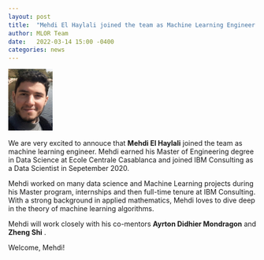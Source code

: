 ```yaml
---
layout: post
title:  "Mehdi El Haylali joined the team as Machine Learning Engineer (MLOR mentorship)."
author: MLOR Team
date:   2022-03-14 15:00 -0400
categories: news
---
```

<style>
.center {
  display: block;
  margin-left: auto;
  margin-right: auto;
  width: 50%;
}
img {
  border radius: 8px;;
}
</style>
<script src="https://kit.fontawesome.com/7812f4f196.js" crossorigin="anonymous"></script>

<img src="/teampics/mehdi.jpg" class="rounded-corners" alt="am" width=90 height=125>

We are very excited to annouce that <b>Mehdi El Haylali</b> <a href="https://www.linkedin.com/in/mehdi-el-haylali/"><i class="fab fa-linkedin"></i></a> joined the team as machine learning engineer. Mehdi earned his Master of Engineering degree in Data Science at Ecole Centrale Casablanca and joined IBM Consulting as a Data Scientist in Sepetember 2020. 

Mehdi worked on many data science and Machine Learning projects during his Master program, internships and then full-time tenure at IBM Consulting. With a strong background in applied mathematics, Mehdi loves to dive deep in the theory of machine learning algorithms.

Mehdi will work closely with his co-mentors <b>Ayrton Didhier Mondragon</b> <a href="https://www.linkedin.com/in/ayrton-didhier-mondragon-mejia-2401a996/"><i class="fab fa-linkedin"></i></a> and <b>Zheng Shi</b> <a href="https://www.linkedin.com/in/zhengmartinshi/"><i class="fab fa-linkedin"></i></a>. 

Welcome, Mehdi!